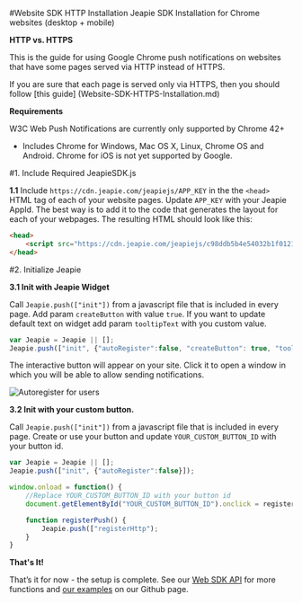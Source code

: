 #Website SDK HTTP Installation
Jeapie SDK Installation for Chrome websites (desktop + mobile)

**HTTP vs. HTTPS**

This is the guide for using Google Chrome push notifications on websites that have some pages served via HTTP instead of HTTPS.

If you are sure that each page is served only via HTTPS, then you should follow [this guide] (Website-SDK-HTTPS-Installation.md)

**Requirements**

W3C Web Push Notifications are currently only supported by Chrome 42+

* Includes Chrome for Windows, Mac OS X, Linux, Chrome OS and Android. Chrome for iOS is not yet supported by Google.

#1. Include Required JeapieSDK.js

**1.1** Include `https://cdn.jeapie.com/jeapiejs/APP_KEY` in the the `<head>` HTML tag of each of your website pages. Update `APP_KEY` with your Jeapie AppId. The best way is to add it to the code that generates the layout for each of your webpages. The resulting HTML should look like this:
```HTML
<head>
	<script src="https://cdn.jeapie.com/jeapiejs/c98ddb5b4e54032b1f012127a3c5aec3" async> </script>
</head>
```

#2. Initialize Jeapie

**3.1 Init with Jeapie Widget** 

Call `Jeapie.push(["init"])` from a javascript file that is included in every page. Add param `createButton` with value `true`. If you want to update default text on widget add param `tooltipText` with you custom value.
```javascript
var Jeapie = Jeapie || [];
Jeapie.push(["init", {"autoRegister":false, "createButton": true, "tooltipText": "YOUR CUSTOM TEXT"}]);
```
The interactive button will appear on your site. Click it to open a window in which you will be able to allow sending notifications.

![Autoregister for users](/img/widget_example.png)

**3.2 Init with your custom button.** 

Call `Jeapie.push(["init"])` from a javascript file that is included in every page. Create or use your button and update `YOUR_CUSTOM_BUTTON_ID` with your button id.

```javascript
var Jeapie = Jeapie || [];
Jeapie.push(["init", {"autoRegister":false}]);

window.onload = function() {
	//Replace YOUR_CUSTOM_BUTTON_ID with your button id
	document.getElementById("YOUR_CUSTOM_BUTTON_ID").onclick = registerPush;

	function registerPush() {
	    Jeapie.push(["registerHttp");
	}
}

```

**That's It!**

That’s it for now - the setup is complete. See our [Web SDK API](Website-SDK-API.md) for more functions and [our examples](https://github.com/jeapie/Jeapie-Website-SDK/tree/master/Examples) on our Github page.
